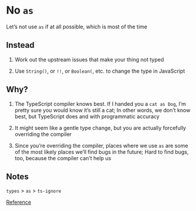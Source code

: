 # No `as`

Let’s not use `as` if at all possible, which is most of the time

## Instead

1. Work out the upstream issues that make your thing not typed

1. Use `String()`, or `!!`, or `Boolean(`, etc. to change the type in JavaScript

## Why?

1. The TypeScript compiler knows best. If I handed you a `cat as Dog`, I’m pretty sure you would know it’s still a cat; In other words, we don’t know best, but TypeScript does and with programmatic accuracy

1. It might seem like a gentle type change, but you are actually forcefully overriding the compiler

1. Since you’re overriding the compiler, places where we use `as` are some of the most likely places we’ll find bugs in the future; Hard to find bugs, too, because the compiler can’t help us

## Notes

`types` > `as` > `ts-ignore`

[Reference](https://github.com/kirkstrobeck/stash/blob/main/style-guide/no-as.md)
